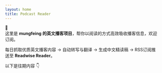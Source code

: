 ```yaml
---
layout: home
title: Podcast Reader
---
```

 👋  
这里是 **mungfeing 的英文播客项目**，帮你以阅读的方式高效吸收播客信息，欢迎订阅。 

每日抓取优质英文播客内容 → 自动转写与翻译 → 生成中文精读稿 → RSS订阅推送至 **Readwise Reader**。

以下是往期内容 👇
